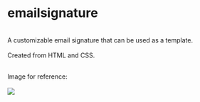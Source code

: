 # emailsignature
<p>
  <br>A customizable email signature that can be used as a template.</br>
  <br>Created from HTML and CSS.</br>
</p>

<p>
  <br>Image for reference:</br>
  <br><img src="https://i.imgur.com/l7drq0G.png"></br>
</p>
